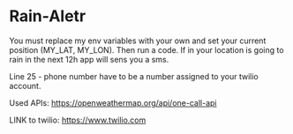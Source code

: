 # Rain-Aletr

You must replace my env variables with your own and set your current position (MY_LAT, MY_LON). 
Then run a code. If in your location is going to rain in the next 12h app will sens you a sms.

Line 25 - phone number have to be a number assigned to your twilio account.

Used APIs:
https://openweathermap.org/api/one-call-api

LINK to twilio:
https://www.twilio.com
